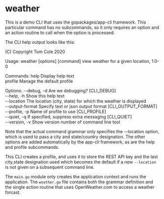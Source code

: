 # weather
This is a demo CLI that uses the gopackages/app-cli framework. This particular command has no subcommands, so it
only requires an option and an action routine to call when the option is processed.

The CLI help output looks like this:

  (C) Copyright Tom Cole 2020

  Usage:
     weather [options] [command]    view weather for a given location, 1.0-0

  Commands:
    help                           Display help text            
    profile                        Manage the default profile   
  
  Options:
    --debug, -d                    Are we debugging? [CLI_DEBUG]                                   
    --help, -h                     Show this help text                                             
    --location <list>              The location (city, state) for which the weather is displayed   
    --output-format <string>       Specify text or json output format [CLI_OUTPUT_FORMAT]          
    --profile, -p <string>         Name of profile to use [CLI_PROFILE]                            
    --quiet, -q                    If specified, suppress extra messaging [CLI_QUIET]              
    --version, -v                  Show version number of command line tool                        

Note that the actual command grammar only specifies the --location option, which is used to pass a city and state/country
designation. The other options are added automatically by the app-cli framework, as are the help and profile subcommands.

This CLI creates a profile, and uses it to store the REST API key and the last city,state designation used which becomes
the default if a new `--location` is not given on a subsequent command line.

The `main.go` module only creates the application context and runs the application. The `weather.go` file contains both
the grammar definition and the single action routine that uses OpenWeather.com to access a weather forcast.
